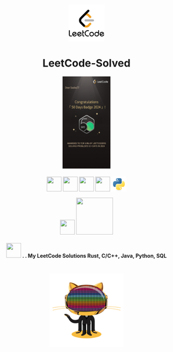 
<h4 align="center"><img src="https://github.com/SSobol77/LeetCode-Solved/blob/main/leetcode.jpg " width="100" height="100"/></h4>
<h1 align="center"> LeetCode-Solved</h1>
<h4 align="center"><img src="https://github.com/SSobol77/LeetCode-Solved/blob/main/LeetCode50.png " width="130" height="250"/></h4>

<p align="center"> 

<img src="https://www.svgrepo.com/show/374056/rust.svg" width="40" height="40"/> 
<img src="https://www.svgrepo.com/show/373482/c.svg" width="40" height="40"/> 
<img src="https://www.svgrepo.com/show/373528/cpp3.svg" width="40" height="40"> 
<img src="https://www.svgrepo.com/show/184143/java.svg" width="40" height="40"/> 
<img src="https://raw.githubusercontent.com/devicons/devicon/master/icons/python/python-original.svg" width="40" height="40"/>
</p>
<p align="center"> 
<img src="https://upload.wikimedia.org/wikipedia/commons/2/29/Postgresql_elephant.svg" width="40" height="40"/>
<img src="https://www.svgrepo.com/show/303251/mysql-logo.svg" width="100" height="100"/> 
</p>

<h4 align="center"><img src="https://www.svgrepo.com/show/373280/linux-opened.svg" width="40" height="40"/> . . My LeetCode Solutions Rust, C/C++, Java, Python, SQL</h4>


<h1 align="center"><img src="https://github.com/SSobol77/LeetCode-Solved/blob/main/daftpunktocat-guy.gif" width="200" height="200"/></h1>

